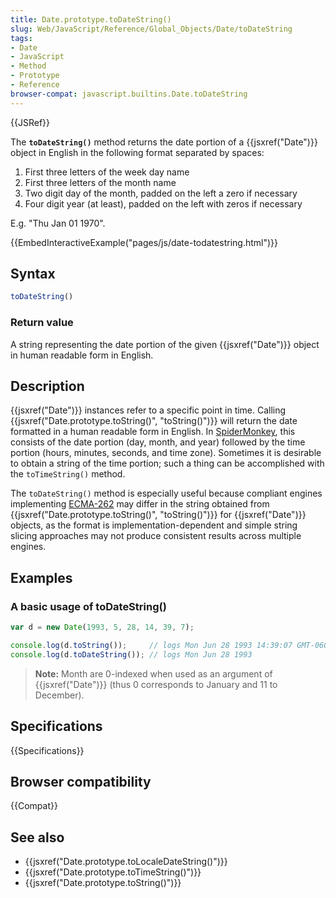 ```yaml
---
title: Date.prototype.toDateString()
slug: Web/JavaScript/Reference/Global_Objects/Date/toDateString
tags:
- Date
- JavaScript
- Method
- Prototype
- Reference
browser-compat: javascript.builtins.Date.toDateString
---
```

{{JSRef}}

The **`toDateString()`** method returns the date portion of a
{{jsxref("Date")}} object in English in the following format separated by
spaces:

1.  First three letters of the week day name
2.  First three letters of the month name
3.  Two digit day of the month, padded on the left a zero if necessary
4.  Four digit year (at least), padded on the left with zeros if necessary

E.g. "Thu Jan 01 1970".

{{EmbedInteractiveExample("pages/js/date-todatestring.html")}}

## Syntax

```js
toDateString()
```

### Return value

A string representing the date portion of the given {{jsxref("Date")}}
object in human readable form in English.

## Description

{{jsxref("Date")}} instances refer to a specific point in time. Calling
{{jsxref("Date.prototype.toString()", "toString()")}} will
return the date formatted in a human readable form in English. In
[SpiderMonkey](/en-US/docs/Mozilla/Projects/SpiderMonkey), this consists of the
date portion (day, month, and year) followed by the time portion (hours,
minutes, seconds, and time zone). Sometimes it is desirable to obtain a string
of the time portion; such a thing can be accomplished with the `toTimeString()`
method.

The `toDateString()` method is especially useful because compliant engines
implementing [ECMA-262](/en-US/docs/Web/JavaScript/Language_Resources) may
differ in the string obtained from
{{jsxref("Date.prototype.toString()", "toString()")}} for
{{jsxref("Date")}} objects, as the format is implementation-dependent and
simple string slicing approaches may not produce consistent results across
multiple engines.

## Examples

### A basic usage of toDateString()

```js
var d = new Date(1993, 5, 28, 14, 39, 7);

console.log(d.toString());     // logs Mon Jun 28 1993 14:39:07 GMT-0600 (PDT)
console.log(d.toDateString()); // logs Mon Jun 28 1993
```

> **Note:** Month are 0-indexed when used as an argument of
> {{jsxref("Date")}} (thus 0 corresponds to January and 11 to December).

## Specifications

{{Specifications}}

## Browser compatibility

{{Compat}}

## See also

*   {{jsxref("Date.prototype.toLocaleDateString()")}}
*   {{jsxref("Date.prototype.toTimeString()")}}
*   {{jsxref("Date.prototype.toString()")}}
